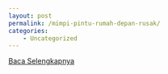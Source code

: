 ```yaml
---
layout: post
permalink: /mimpi-pintu-rumah-depan-rusak/
categories:
    - Uncategorized
---
```


[Baca Selengkapnya](/08)